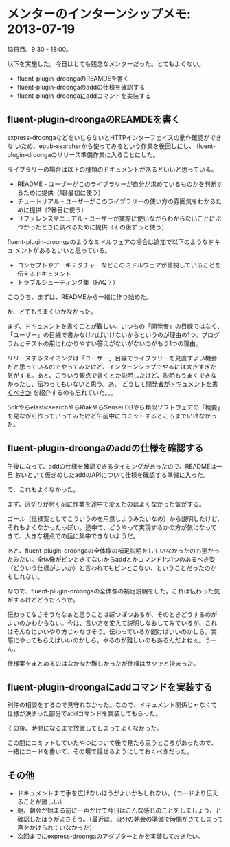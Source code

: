 # メンターのインターンシップメモ: 2013-07-19

13日目。9:30 - 18:00。

以下を実施した。今日はとても残念なメンターだった。とてもよくない。

- fluent-plugin-droongaのREAMDEを書く
- fluent-plugin-droongaのaddの仕様を確認する
- fluent-plugin-droongaにaddコマンドを実装する

## fluent-plugin-droongaのREAMDEを書く

express-droongaなどをいじらないとHTTPインターフェイスの動作確認ができな
いため、epub-searcherから使ってみるという作業を後回しにし、
fluent-plugin-droongaのリリース準備作業に入ることにした。

ライブラリーの場合は以下の種類のドキュメントがあるといいと思っている。

- README - ユーザーがこのライブラリーが自分が求めているものかを判断するために提供（1番最初に使う）
- チュートリアル - ユーザーがこのライブラリーの使い方の雰囲気をわかるために提供（2番目に使う）
- リファレンスマニュアル - ユーザーが実際に使いながらわからないことにぶつかったときに調べるために提供（その後ずっと使う）

fluent-plugin-droongaのようなミドルウェアの場合は追加で以下のようなドキュ
メントがあるといいと思っている。

- コンセプトやアーキテクチャーなどこのミドルウェアが重視していることを伝えるドキュメント
- トラブルシューティング集（FAQ？）

このうち、まずは、READMEから一緒に作り始めた。

が、とてもうまくいかなかった。

まず、ドキュメントを書くことが難しい。いつもの「開発者」の目線ではなく、
「ユーザー」の目線で書かなければいけないからというのが理由の1つ。プログ
ラムとテストの用にわかりやすい答えがないがないのがもう1つの理由。

リリースするタイミングは「ユーザー」目線でライブラリーを見直すよい機会
だと思っているのでやってみたけど、インターンシップでやるには大きすぎた
気がする。あと、こういう観点で書くとか説明したけど、説明もうまくできな
かったし、伝わってもいないと思う。あ、
[どうして開発者がドキュメントを書くべきか](http://www.clear-code.com/blog/2011/10/27.html)
を紹介するのも忘れていた。。。

SolrやらelasticsearchやらRiakやらSensei DBやら類似ソフトウェアの「概要」
を見ながら作っていってみたけど午前中にコミットするところまでいけなかった。

## fluent-plugin-droongaのaddの仕様を確認する

午後になって、addの仕様を確認できるタイミングがあったので、READMEは一旦
おいといて仮ぎめしたaddのAPIについて仕様を確認する準備に入った。

で、これもよくなかった。

まず、区切りが付く前に作業を途中で変えたのはよくなかった気がする。

ゴール（仕様案としてこういうのを用意しようみたいなの）から説明したけど、
それもよくなかったっぽい。途中で、どうやって実現するかの方が気になって
きて、大きな視点での話に集中できないようだ。

あと、fluent-plugin-droongaの全体像の補足説明をしていなかったのも悪かっ
たみたい。全体像がピンときてないからaddとかコマンド1つ1つのあるべき姿
（どういう仕様がよいか）と言われてもピンとこない、ということだったのか
もしれない。

なので、fluent-plugin-droongaの全体像の補足説明をした。これは伝わった気
がするけどどうだろうか。

伝わってなさそうだなぁと思うことはぽつぽつあるが、そのときどうするのが
よいのかわからない。今は、言い方を変えて説明しなおしてみているが、これ
はそんなにいいやり方じゃなさそう。伝わっているか聞けばいいのかしら。実
際にやってもらえばいいのかしら。やるのが難しいのもあるんだよねぇ。うーん。

仕様案をまとめるのはなかなか難しかったが仕様はサクッと決まった。

## fluent-plugin-droongaにaddコマンドを実装する

別件の相談をするので見守れなかった。なので、ドキュメント関係じゃなくて
仕様が決まった部分でaddコマンドを実装してもらった。

その後、時間になるまで放置してしまってよくなかった。

この間にコミットしていたやつについて後で見たら思うところがあったので、
一緒にコードを書いて、その場で話せるようにしておくべきだった。

## その他

- ドキュメントまで手を広げないほうがよいかもしれない。（コードより伝えることが難しい）
- 朝、朝会が始まる前に一声かけて今日はこんな感じのことをしましょう、と確認したほうがよさそう。（最近は、自分の朝会の準備で時間がきてしまって声をかけられていなかった）
- 次回までにexpress-droongaのアダプターとかを実装しておきたい。
